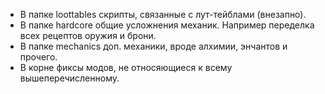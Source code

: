 - В папке loottables скрипты, связанные с лут-тейблами (внезапно).
- В папке hardcore общие усложнения механик. Например переделка всех рецептов оружия и брони. 
- В папке mechanics доп. механики, вроде алхимии, энчантов и прочего.
- В корне фиксы модов, не относяющиеся к всему вышеперечисленному.